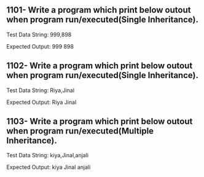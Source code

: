 ## 1101-  Write a program which print below outout when program run/executed(Single Inheritance).

Test Data String: 999,898

Expected Output:
999
898

## 1102-  Write a program which print below outout when program run/executed(Single Inheritance).

Test Data String: Riya,Jinal

Expected Output:
Riya
Jinal

## 1103-  Write a program which print below outout when program run/executed(Multiple Inheritance).

Test Data String: kiya,Jinal,anjali

Expected Output:
kiya
Jinal
anjali

